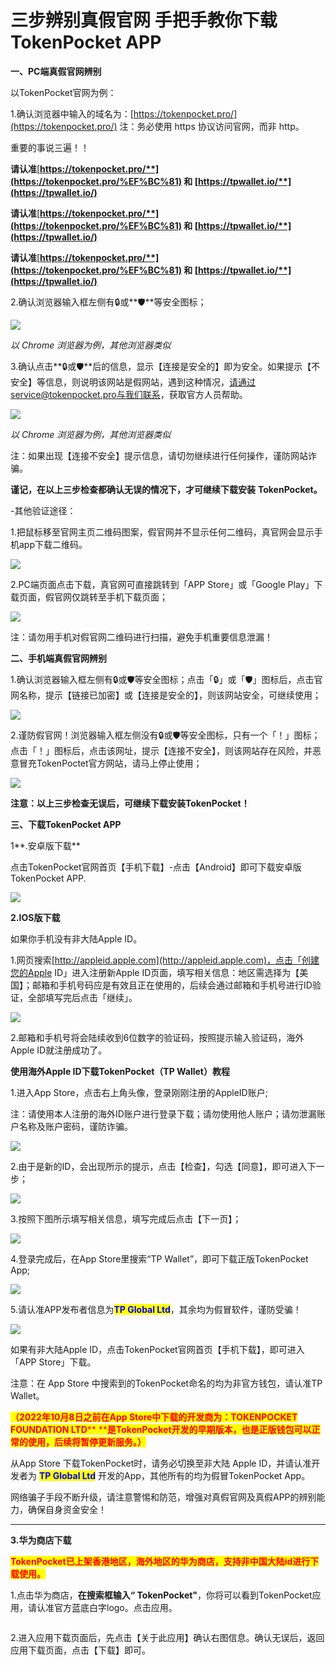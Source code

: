 # 三步辨别真假官网 手把手教你下载TokenPocket APP

**一、PC端真假官网辨别**

以TokenPocket官网为例：

1.确认浏览器中输入的域名为：[https://tokenpocket.pro/](https://tokenpocket.pro/) 注：务必使用 https 协议访问官网，而非 http。

重要的事说三遍！！&#x20;

**请认准**[**https://tokenpocket.pro/**](https://tokenpocket.pro/%EF%BC%81) **和** [**https://tpwallet.io/**](https://tpwallet.io/)****

**请认准**[**https://tokenpocket.pro/**](https://tokenpocket.pro/%EF%BC%81) **和** [**https://tpwallet.io/**](https://tpwallet.io/)****

**请认准**[**https://tokenpocket.pro/**](https://tokenpocket.pro/%EF%BC%81) **和** [**https://tpwallet.io/**](https://tpwallet.io/)****

2.确认浏览器输入框左侧有🔒或**🛡️**等安全图标；

![](<../../.gitbook/assets/1 (35) (1).png>)



_以 Chrome 浏览器为例，其他浏览器类似_

3.确认点击**🔒或🛡️**后的信息，显示【连接是安全的】即为安全。如果提示【不安全】等信息，则说明该网站是假网站，遇到这种情况，请通过service@tokenpocket.pro与我们联系，获取官方人员帮助。

![](<../../.gitbook/assets/2 (22) (1).png>)



_以 Chrome 浏览器为例，其他浏览器类似_

注：如果出现【连接不安全】提示信息，请切勿继续进行任何操作，谨防网站诈骗。

**谨记，在以上三步检查都确认无误的情况下，才可继续下载安装** **TokenPocket。**

\-其他验证途径：

1.把鼠标移至官网主页二维码图案，假官网并不显示任何二维码，真官网会显示手机app下载二维码。

![](<../../.gitbook/assets/三步辨别真假官网 手把手教你下载TokenPocket APP.png>)

2.PC端页面点击下载，真官网可直接跳转到「APP Store」或「Google Play」下载页面，假官网仅跳转至手机下载页面；

![](<../../.gitbook/assets/4 (12) (1).png>)

注：请勿用手机对假官网二维码进行扫描，避免手机重要信息泄漏！

**二、手机端真假官网辨别**

1.确认浏览器输入框左侧有🔒或🛡️等安全图标；点击「🔒」或「🛡️」图标后，点击官网名称，提示【链接已加密】或【连接是安全的】，则该网站安全，可继续使用；

![](<../../.gitbook/assets/5 (9) (1) (1).png>)

2.谨防假官网！浏览器输入框左侧没有🔒或🛡️等安全图标，只有一个「！」图标；点击「！」图标后，点击该网址，提示【连接不安全】，则该网站存在风险，并恶意冒充TokenPoctet官方网站，请马上停止使用；

![](<../../.gitbook/assets/6 (6) (1).png>)

**注意：以上三步检查无误后，可继续下载安装TokenPocket！**

**三、下载TokenPocket APP**

1**.安卓版下载**

点击TokenPocket官网首页【手机下载】-点击【Android】即可下载安卓版TokenPocket APP.

![](<../../.gitbook/assets/8 (2) (1) (1).png>)

**2.IOS版下载**

如果你手机没有非大陆Apple ID。

1.网页搜索[http://appleid.apple.com](http://appleid.apple.com)，点击「创建您的Apple ID」进入注册新Apple ID页面，填写相关信息：地区需选择为【美国】；邮箱和手机号码应是有效且正在使用的，后续会通过邮箱和手机号进行ID验证，全部填写完后点击「继续」。

![](<../../.gitbook/assets/9 (4) (1).png>)

2.邮箱和手机号将会陆续收到6位数字的验证码，按照提示输入验证码，海外Apple ID就注册成功了。

**使用海外Apple ID下载TokenPocket（TP Wallet）教程**

1.进入App Store，点击右上角头像，登录刚刚注册的AppleID账户;

注：请使用本人注册的海外ID账户进行登录下载；请勿使用他人账户；请勿泄漏账户名称及账户密码，谨防诈骗。

![](<../../.gitbook/assets/10 (2) (1).png>)



2.由于是新的ID，会出现所示的提示，点击【检查】，勾选【同意】，即可进入下一步；

![](<../../.gitbook/assets/11 (2).png>)

3.按照下图所示填写相关信息，填写完成后点击【下一页】；

![](../../.gitbook/assets/12.png)

4.登录完成后，在App Store里搜索“TP Wallet”，即可下载正版TokenPocket App;

![](<../../.gitbook/assets/1 (4) (2).png>)

5.请认准APP发布者信息为<mark style="color:blue;">**TP Global Ltd**</mark>，其余均为假冒软件，谨防受骗！

![](<../../.gitbook/assets/2 (4) (1).png>)

如果有非大陆Apple ID，点击TokenPocket官网首页【手机下载】，即可进入「APP Store」下载。

注意：在 App Store 中搜索到的TokenPocket命名的均为非官方钱包，请认准TP Wallet。

<mark style="color:red;">**（2022年10月8日之前在App Store中下载的开发商为：**</mark><mark style="color:blue;"><mark style="color:red;">**TOKENPOCKET FOUNDATION LTD**<mark style="color:red;"></mark><mark style="color:red;">** **</mark><mark style="color:red;">**是TokenPocket开发的早期版本，也是正版钱包可以正常的使用，后续将暂停更新服务。）**</mark>

从App Store 下载TokenPocket时，请务必切换至非大陆 Apple ID，并请认准开发者为 <mark style="color:blue;">**TP Global Ltd**</mark> 开发的App，其他所有的均为假冒TokenPocket App。

网络骗子手段不断升级，请注意警惕和防范，增强对真假官网及真假APP的辨别能力，确保自身资金安全！

****

**3.华为商店下载**

<mark style="color:red;">**TokenPocket已上架香港地区，海外地区的华为商店，支持非中国大陆id进行下载使用。**</mark>

1.点击华为商店，**在搜索框输入“ TokenPocket"**，你将可以看到TokenPocket应用，请认准官方蓝底白字logo。点击应用。

<figure><img src="../../.gitbook/assets/组 52.png" alt=""><figcaption></figcaption></figure>

2.进入应用下载页面后，先点击【关于此应用】确认右图信息。确认无误后，返回应用下载页面，点击【下载】即可。

<figure><img src="../../.gitbook/assets/组 54.png" alt=""><figcaption></figcaption></figure>
